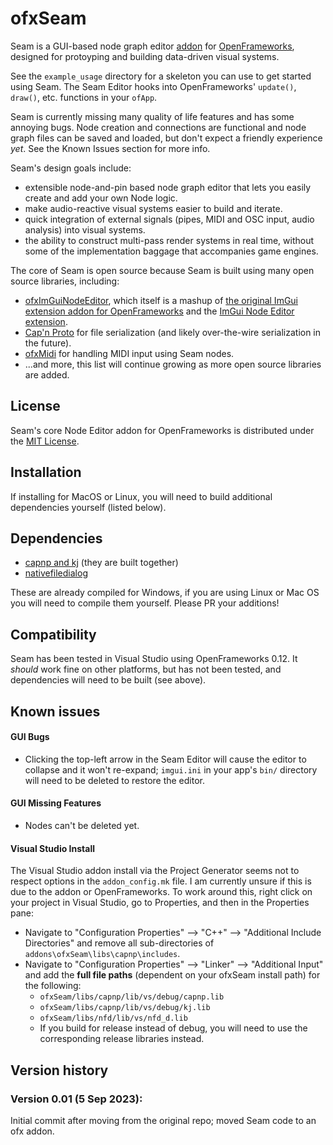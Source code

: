 # ofxSeam

Seam is a GUI-based node graph editor [addon](https://openframeworks.cc/learning/01_basics/how_to_add_addon_to_project/) for [OpenFrameworks](https://openframeworks.cc/), designed for protoyping and building data-driven visual systems.

See the `example_usage` directory for a skeleton you can use to get started using Seam. The Seam Editor hooks into OpenFrameworks' `update()`, `draw()`, etc. functions in your `ofApp`.

Seam is currently missing many quality of life features and has some annoying bugs. Node creation and connections are functional and node graph files can be saved and loaded, but don't expect a friendly experience _yet_. See the Known Issues section for more info.

Seam's design goals include:
- extensible node-and-pin based node graph editor that lets you easily create and add your own Node logic.
- make audio-reactive visual systems easier to build and iterate.
- quick integration of external signals (pipes, MIDI and OSC input, audio analysis) into visual systems.
- the ability to construct multi-pass render systems in real time, without some of the implementation baggage that accompanies game engines.

The core of Seam is open source because Seam is built using many open source libraries, including:
- [ofxImGuiNodeEditor](https://github.com/austin-clifton/ofxImGuiNodeEditor), which itself is a mashup of [the original ImGui extension addon for OpenFrameworks](https://github.com/jvcleave/ofxImGui) and the [ImGui Node Editor extension](https://github.com/thedmd/imgui-node-editor).
- [Cap'n Proto](https://capnproto.org/) for file serialization (and likely over-the-wire serialization in the future).
- [ofxMidi](https://github.com/danomatika/ofxMidi) for handling MIDI input using Seam nodes.
- ...and more, this list will continue growing as more open source libraries are added.

License
-------

Seam's core Node Editor addon for OpenFrameworks is distributed under the [MIT License](https://en.wikipedia.org/wiki/MIT_License).

Installation
------------

If installing for MacOS or Linux, you will need to build additional dependencies yourself (listed below).

Dependencies
------------
- [capnp and kj](https://capnproto.org/) (they are built together)
- [nativefiledialog](https://github.com/mlabbe/nativefiledialog)

These are already compiled for Windows, if you are using Linux or Mac OS you will need to compile them yourself. Please PR your additions!

Compatibility
------------
Seam has been tested in Visual Studio using OpenFrameworks 0.12. It _should_ work fine on other platforms, but has not been tested, and dependencies will need to be built (see above).

Known issues
------------
#### GUI Bugs
- Clicking the top-left arrow in the Seam Editor will cause the editor to collapse and it won't re-expand; `imgui.ini` in your app's `bin/` directory will need to be deleted to restore the editor.

#### GUI Missing Features
- Nodes can't be deleted yet.

#### Visual Studio Install
The Visual Studio addon install via the Project Generator seems not to respect options in the `addon_config.mk` file. I am currently unsure if this is due to the addon or OpenFrameworks. To work around this, right click on your project in Visual Studio, go to Properties, and then in the Properties pane:
- Navigate to "Configuration Properties" --> "C++" --> "Additional Include Directories" and remove all sub-directories of `addons\ofxSeam\libs\capnp\includes`.
- Navigate to "Configuration Properties" --> "Linker" --> "Additional Input" and add the **full file paths** (dependent on your ofxSeam install path) for the following:
    - `ofxSeam/libs/capnp/lib/vs/debug/capnp.lib`
    - `ofxSeam/libs/capnp/lib/vs/debug/kj.lib`
    - `ofxSeam/libs/nfd/lib/vs/nfd_d.lib`
    - If you build for release instead of debug, you will need to use the corresponding release libraries instead.


Version history
------------

### Version 0.01 (5 Sep 2023):
Initial commit after moving from the original repo; moved Seam code to an ofx addon.